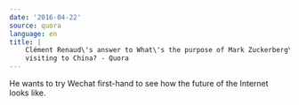```yaml
---
date: '2016-04-22'
source: quora
language: en
title: |
    Clément Renaud\'s answer to What\'s the purpose of Mark Zuckerberg\'s
    visiting to China? - Quora
---
```


He wants to try Wechat first-hand to see how the future of the Internet
looks like.
